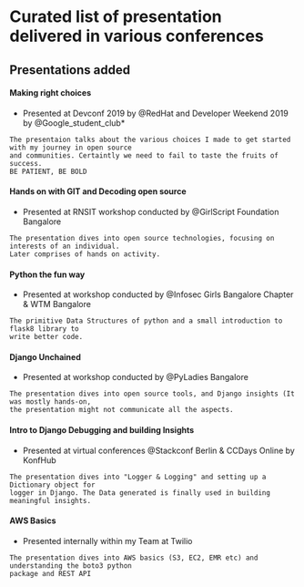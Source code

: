 
# Curated list of presentation delivered in various conferences 

## Presentations added 

#### Making right choices  
- Presented at Devconf 2019 by @RedHat and Developer Weekend 2019 by @Google_student_club*
```
The presentaion talks about the various choices I made to get started with my journey in open source 
and communities. Certaintly we need to fail to taste the fruits of success. 
BE PATIENT, BE BOLD
```
#### Hands on with GIT and Decoding open source
- Presented at RNSIT workshop conducted by @GirlScript Foundation Bangalore 
```
The presentation dives into open source technologies, focusing on interests of an individual. 
Later comprises of hands on activity. 
```
#### Python the fun way
- Presented at workshop conducted by @Infosec Girls Bangalore Chapter & WTM Bangalore
```
The primitive Data Structures of python and a small introduction to flask8 library to
write better code.
```
#### Django Unchained
- Presented at workshop conducted by @PyLadies Bangalore 
```
The presentation dives into open source tools, and Django insights (It was mostly hands-on, 
the presentation might not communicate all the aspects.
```
#### Intro to Django Debugging and building Insights
- Presented at virtual conferences @Stackconf Berlin & CCDays Online by KonfHub
```
The presentation dives into "Logger & Logging" and setting up a Dictionary object for 
logger in Django. The Data generated is finally used in building meaningful insights. 
```
#### AWS Basics
- Presented internally within my Team at Twilio
```
The presentation dives into AWS basics (S3, EC2, EMR etc) and understanding the boto3 python 
package and REST API
```
